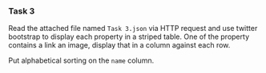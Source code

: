 ### Task 3

Read the attached file named `Task 3.json` via HTTP request and use twitter bootstrap to display each property in 
a striped table. One of the property contains a link an image, display that in a column against each row.

Put alphabetical sorting on the `name` column.
